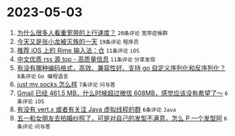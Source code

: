 # 2023-05-03

1. [为什么很多人看重宽带的上行速度？](https://www.v2ex.com/t/936960) `20条评论` `宽带症候群`
1. [今天又是张小龙被灭族的一天](https://www.v2ex.com/t/936964) `19条评论` `程序员`
1. [推荐 iOS 上的 Rime 输入法：仓](https://www.v2ex.com/t/936966) `11条评论` `iOS`
1. [中文优质 rss 源 top - 高质量信息](https://www.v2ex.com/t/936952) `11条评论` `分享发现`
1. [有没有哪种编码格式，高效、兼容性好、支持 go 自定义序列化和反序列化？](https://www.v2ex.com/t/936955) `8条评论` `Go 编程语言`
1. [just my socks 怎么样](https://www.v2ex.com/t/936967) `7条评论` `问与答`
1. [Gmail 已经 461.5 MB，什么时候超过微信 608MB，感觉应该没有希望了～](https://www.v2ex.com/t/936978) `6条评论` `iOS`
1. [有没有 vert.x 或者有关注 Java 虚拟线程的群](https://www.v2ex.com/t/936958) `6条评论` `Java`
1. [五一和女朋友去拍婚纱照了，可是对自己的发型不满意，怎么 P 一个发型阿](https://www.v2ex.com/t/936956) `6条评论` `问与答`
